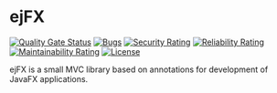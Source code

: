 # ejFX

[![Quality Gate Status](https://sonarcloud.io/api/project_badges/measure?project=EJ10B_ejfx-base&metric=alert_status)](https://sonarcloud.io/summary/new_code?id=EJ10B_ejfx-base)
[![Bugs](https://sonarcloud.io/api/project_badges/measure?project=EJ10B_ejfx-base&metric=bugs)](https://sonarcloud.io/summary/new_code?id=EJ10B_ejfx-base)
[![Security Rating](https://sonarcloud.io/api/project_badges/measure?project=EJ10B_ejfx-base&metric=security_rating)](https://sonarcloud.io/summary/new_code?id=EJ10B_ejfx-base)
[![Reliability Rating](https://sonarcloud.io/api/project_badges/measure?project=EJ10B_ejfx-base&metric=reliability_rating)](https://sonarcloud.io/summary/new_code?id=EJ10B_ejfx-base)
[![Maintainability Rating](https://sonarcloud.io/api/project_badges/measure?project=EJ10B_ejfx-base&metric=sqale_rating)](https://sonarcloud.io/summary/new_code?id=EJ10B_ejfx-base)
[![License](https://img.shields.io/badge/License-Apache_2.0-blue.svg)](https://opensource.org/licenses/Apache-2.0)

ejFX is a small MVC library based on annotations for development of JavaFX applications.
